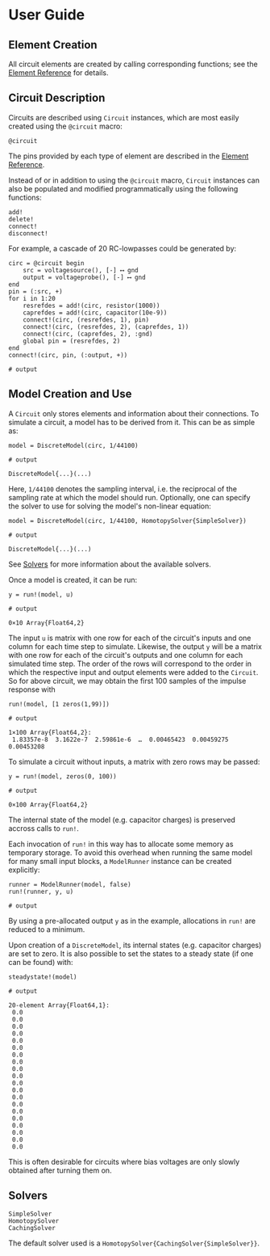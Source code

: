 # User Guide

## Element Creation

All circuit elements are created by calling corresponding functions; see the
[Element Reference](@ref) for details.

## Circuit Description

Circuits are described using `Circuit` instances, which are most easily created
using the `@circuit` macro:
```@docs
@circuit
```
The pins provided by each type of element are described in the [Element Reference](@ref).

Instead of or in addition to using the `@circuit` macro, `Circuit` instances can
also be populated and modified programmatically using the following functions:
```@docs
add!
delete!
connect!
disconnect!
```

For example, a cascade of 20 RC-lowpasses could be generated by:
```jldoctest ug; output = false, setup = :(using ACME)
circ = @circuit begin
    src = voltagesource(), [-] ⟷ gnd
    output = voltageprobe(), [-] ⟷ gnd
end
pin = (:src, +)
for i in 1:20
    resrefdes = add!(circ, resistor(1000))
    caprefdes = add!(circ, capacitor(10e-9))
    connect!(circ, (resrefdes, 1), pin)
    connect!(circ, (resrefdes, 2), (caprefdes, 1))
    connect!(circ, (caprefdes, 2), :gnd)
    global pin = (resrefdes, 2)
end
connect!(circ, pin, (:output, +))

# output

```

## Model Creation and Use

A `Circuit` only stores elements and information about their connections. To
simulate a circuit, a model has to be derived from it. This can be as simple
as:

```jldoctest ug; output = false, filter = r"(ACME\.)?DiscreteModel{.*"s
model = DiscreteModel(circ, 1/44100)

# output

DiscreteModel{...}(...)
```

Here, `1/44100` denotes the sampling interval, i.e. the reciprocal of the
sampling rate at which the model should run. Optionally, one can specify the
solver to use for solving the model's non-linear equation:

```jldoctest ug; output = false, filter = r"(ACME\.)?DiscreteModel{.*"s
model = DiscreteModel(circ, 1/44100, HomotopySolver{SimpleSolver})

# output

DiscreteModel{...}(...)
```

See [Solvers](@ref) for more information about the available solvers.

Once a model is created, it can be run:

```jldoctest; output = false, setup = :(using ACME; model=DiscreteModel(@circuit(begin end), 1); u=zeros(0,10))
y = run!(model, u)

# output

0×10 Array{Float64,2}
```

The input `u` is matrix with one row for each of the circuit's inputs and one
column for each time step to simulate. Likewise, the output `y` will be a
matrix with one row for each of the circuit's outputs and one column for each
simulated time step. The order of the rows will correspond to the order in which
the respective input and output elements were added to the `Circuit`.
So for above circuit, we may obtain the first 100 samples of the impulse
response with

```jldoctest ug
run!(model, [1 zeros(1,99)])

# output

1×100 Array{Float64,2}:
 1.83357e-8  3.1622e-7  2.59861e-6  …  0.00465423  0.00459275  0.00453208
```
To
simulate a circuit without inputs, a matrix with zero rows may be passed:

```jldoctest; output = false, setup = :(using ACME; model=DiscreteModel(@circuit(begin end), 1))
y = run!(model, zeros(0, 100))

# output

0×100 Array{Float64,2}
```

The internal state of the model (e.g. capacitor charges) is preserved accross
calls to `run!`.

Each invocation of `run!` in this way has to allocate some memory as temporary
storage. To avoid this overhead when running the same model for many small input
blocks, a `ModelRunner` instance can be created explicitly:

```jldoctest ug; output = false, setup = :(u=zeros(1,10); y=zeros(1,10))
runner = ModelRunner(model, false)
run!(runner, y, u)

# output

```

By using a pre-allocated output `y` as in the example, allocations in `run!` are
reduced to a minimum.

Upon creation of a `DiscreteModel`, its internal states (e.g. capacitor charges)
are set to zero. It is also possible to set the states to a steady state (if
one can be found) with:

```jldoctest ug; output = false
steadystate!(model)

# output

20-element Array{Float64,1}:
 0.0
 0.0
 0.0
 0.0
 0.0
 0.0
 0.0
 0.0
 0.0
 0.0
 0.0
 0.0
 0.0
 0.0
 0.0
 0.0
 0.0
 0.0
 0.0
 0.0
```

This is often desirable for circuits where bias voltages are only slowly
obtained after turning them on.

## Solvers

```@docs
SimpleSolver
HomotopySolver
CachingSolver
```

The default solver used is a `HomotopySolver{CachingSolver{SimpleSolver}}`.
